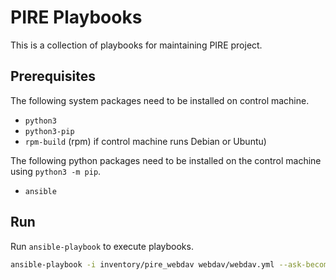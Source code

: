 # PIRE Playbooks
This is a collection of playbooks for maintaining PIRE project.

## Prerequisites

The following system packages need to be installed on control machine.

* `python3`
* `python3-pip`
* `rpm-build` (rpm) if control machine runs Debian or Ubuntu)

The following python packages need to be installed on the control machine using `python3 -m pip`.

* `ansible`

## Run

Run `ansible-playbook` to execute playbooks.

```bash
ansible-playbook -i inventory/pire_webdav webdav/webdav.yml --ask-become-pass
```